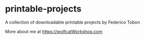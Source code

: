 # printable-projects

A collection of downloadable printable projects by Federico Tobon

More about me at https://wolfcatWorkshop.com
